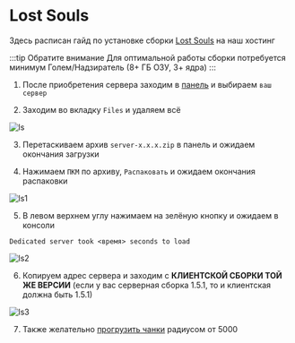 # Lost Souls
Здесь расписан гайд по установке сборки [Lost Souls](https://lostsouls.su/) на наш хостинг

:::tip Обратите внимание
Для оптимальной работы сборки потребуется минимум Голем/Надзиратель (8+ ГБ ОЗУ, 3+ ядра) 
:::

1. После приобретения сервера заходим в [панель](https://mgr.bisquit.host/) и выбираем `ваш сервер`

2. Заходим во вкладку `Files` и удаляем всё

![ls](/ls.png)

3. Перетаскиваем архив `server-x.x.x.zip` в панель и ожидаем окончания загрузки

4. Нажимаем `ПКМ` по архиву, `Распаковать` и ожидаем окончания распаковки

![ls1](/ls1.png)

5. В левом верхнем углу нажимаем на зелёную кнопку и ожидаем в консоли
```
Dedicated server took <время> seconds to load
```

![ls2](/ls2.png)

6. Копируем адрес сервера и заходим с **КЛИЕНТСКОЙ СБОРКИ ТОЙ ЖЕ ВЕРСИИ** (если у вас серверная сборка 1.5.1, то и клиентская должна быть 1.5.1)

![ls3](/ls3.png)

7. Также желательно [прогрузить чанки](/modpacks-plugins/chunky) радиусом от 5000
